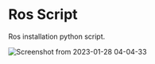 # Ros Script
Ros installation python script.


![Screenshot from 2023-01-28 04-04-33](https://user-images.githubusercontent.com/95764952/215252266-a40780e8-4535-4232-af95-5c78b3648b42.png)
